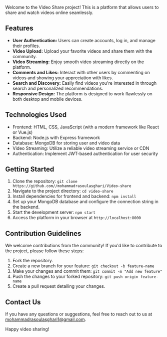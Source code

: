 Welcome to the Video Share project! This is a platform that allows users to share and watch videos online seamlessly.

## Features

- **User Authentication:** Users can create accounts, log in, and manage their profiles.
- **Video Upload:** Upload your favorite videos and share them with the community.
- **Video Streaming:** Enjoy smooth video streaming directly on the platform.
- **Comments and Likes:** Interact with other users by commenting on videos and showing your appreciation with likes.
- **Search and Discovery:** Easily find videos you're interested in through search and personalized recommendations.
- **Responsive Design:** The platform is designed to work flawlessly on both desktop and mobile devices.

## Technologies Used

- Frontend: HTML, CSS, JavaScript (with a modern framework like React or Vue.js)
- Backend: Node.js with Express framework
- Database: MongoDB for storing user and video data
- Video Streaming: Utilize a reliable video streaming service or CDN
- Authentication: Implement JWT-based authentication for user security

## Getting Started

1. Clone the repository: `git clone https://github.com//mohammadrasoulasghari/Video-share`
2. Navigate to the project directory: `cd video-share`
3. Install dependencies for frontend and backend: `npm install`
4. Set up your MongoDB database and configure the connection string in the backend.
5. Start the development server: `npm start`
6. Access the platform in your browser at `http://localhost:8000`

## Contribution Guidelines

We welcome contributions from the community! If you'd like to contribute to the project, please follow these steps:

1. Fork the repository.
2. Create a new branch for your feature: `git checkout -b feature-name`
3. Make your changes and commit them: `git commit -m "Add new feature"`
4. Push the changes to your forked repository: `git push origin feature-name`
5. Create a pull request detailing your changes.

## Contact Us

If you have any questions or suggestions, feel free to reach out to us at mohammadrasoulasghari1@gmail.com.

Happy video sharing!
